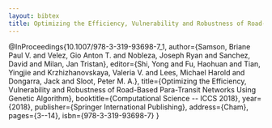 ```yaml
---
layout: bibtex
title: Optimizing the Efficiency, Vulnerability and Robustness of Road-based Para-transit Networks using Genetic Algorithm
---
```


@InProceedings{10.1007/978-3-319-93698-7_1,
    author={Samson, Briane Paul V. and Velez, Gio Anton T. and Nobleza, Joseph Ryan and Sanchez, David and Milan, Jan Tristan},
    editor={Shi, Yong and Fu, Haohuan and Tian, Yingjie and Krzhizhanovskaya, Valeria V. and Lees, Michael Harold and Dongarra, Jack and Sloot, Peter M. A.},
    title={Optimizing the Efficiency, Vulnerability and Robustness of Road-Based Para-Transit Networks Using Genetic Algorithm},
    booktitle={Computational Science -- ICCS 2018},
    year={2018},
    publisher={Springer International Publishing},
    address={Cham},
    pages={3--14},
    isbn={978-3-319-93698-7}
}